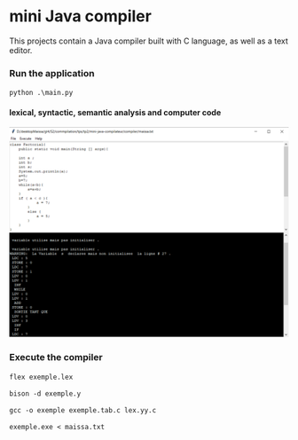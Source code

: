 # mini Java compiler 

This projects contain a Java compiler built with C language, as well as a text editor.

### Run the application
```
python .\main.py
``` 
#### lexical, syntactic, semantic analysis and computer code
![execution](https://github.com/maissa-gallah/mini-java-compilateur/blob/main/codemachine.PNG)

### Execute the compiler

```
flex exemple.lex
```

```
bison -d exemple.y
```

```
gcc -o exemple exemple.tab.c lex.yy.c
```

```
exemple.exe < maissa.txt
```
